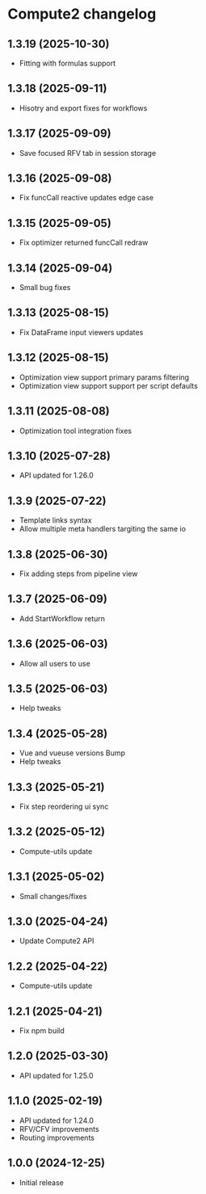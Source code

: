# Compute2 changelog

## 1.3.19 (2025-10-30)

- Fitting with formulas support

## 1.3.18 (2025-09-11)

- Hisotry and export fixes for workflows

## 1.3.17 (2025-09-09)

- Save focused RFV tab in session storage

## 1.3.16 (2025-09-08)

- Fix funcCall reactive updates edge case

## 1.3.15 (2025-09-05)

- Fix optimizer returned funcCall redraw

## 1.3.14 (2025-09-04)

- Small bug fixes

## 1.3.13 (2025-08-15)

- Fix DataFrame input viewers updates

## 1.3.12 (2025-08-15)

- Optimization view support primary params filtering
- Optimization view support support per script defaults

## 1.3.11 (2025-08-08)

- Optimization tool integration fixes

## 1.3.10 (2025-07-28)

- API updated for 1.26.0

## 1.3.9 (2025-07-22)

- Template links syntax
- Allow multiple meta handlers targiting the same io

## 1.3.8 (2025-06-30)

- Fix adding steps from pipeline view

## 1.3.7 (2025-06-09)

- Add StartWorkflow return

## 1.3.6 (2025-06-03)

- Allow all users to use

## 1.3.5 (2025-06-03)

- Help tweaks

## 1.3.4 (2025-05-28)

- Vue and vueuse versions Bump
- Help tweaks

## 1.3.3 (2025-05-21)

- Fix step reordering ui sync

## 1.3.2 (2025-05-12)

- Compute-utils update

## 1.3.1 (2025-05-02)

- Small changes/fixes

## 1.3.0 (2025-04-24)

- Update Compute2 API

## 1.2.2 (2025-04-22)

- Compute-utils update

## 1.2.1 (2025-04-21)

- Fix npm build

## 1.2.0 (2025-03-30)

- API updated for 1.25.0

## 1.1.0 (2025-02-19)

- API updated for 1.24.0
- RFV/CFV improvements
- Routing improvements

## 1.0.0 (2024-12-25)

- Initial release
